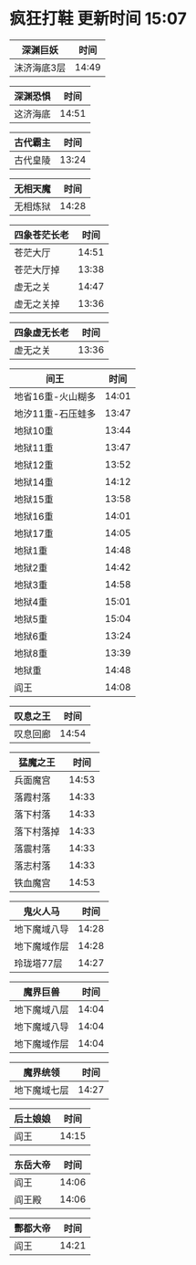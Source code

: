 # 疯狂打鞋 更新时间 15:07

| 深渊巨妖   | 时间    |
|--------|-------|
| 沫济海底3层 | 14:49 |

| 深渊恐惧   | 时间    |
|--------|-------|
| 这济海底 | 14:51 |

| 古代霸主   | 时间    |
|--------|-------|
| 古代皇陵 | 13:24 |

| 无相天魔   | 时间    |
|--------|-------|
| 无相炼狱 | 14:28 |

| 四象苍茫长老   | 时间    |
|--------|-------|
| 苍茫大厅 | 14:51 |
| 苍茫大厅掉 | 13:38 |
| 虚无之关 | 14:47 |
| 虚无之关掉 | 13:36 |

| 四象虚无长老   | 时间    |
|--------|-------|
| 虚无之关 | 13:36 |

| 间王   | 时间    |
|--------|-------|
| 地省16重-火山糊多 | 14:01 |
| 地汐11重-石压蛙多 | 13:47 |
| 地狱10重 | 13:44 |
| 地狱11重 | 13:47 |
| 地狱12重 | 13:52 |
| 地狱14重 | 14:12 |
| 地狱15重 | 13:58 |
| 地狱16重 | 14:01 |
| 地狱17重 | 14:05 |
| 地狱1重 | 14:48 |
| 地狱2重 | 14:42 |
| 地狱3重 | 14:58 |
| 地狱4重 | 15:01 |
| 地狱5重 | 15:04 |
| 地狱6重 | 13:24 |
| 地狱8重 | 13:39 |
| 地狱重 | 14:48 |
| 阎王 | 14:08 |

| 叹息之王   | 时间    |
|--------|-------|
| 叹息回廊 | 14:54 |

| 猛魔之王   | 时间    |
|--------|-------|
| 兵面魔宫 | 14:53 |
| 落霞村落 | 14:33 |
| 落下村落 | 14:33 |
| 落下村落掉 | 14:33 |
| 落震村落 | 14:33 |
| 落志村落 | 14:33 |
| 铁血魔宫 | 14:53 |

| 鬼火人马   | 时间    |
|--------|-------|
| 地下魔域八导 | 14:28 |
| 地下魔域作层 | 14:28 |
| 玲珑塔77层 | 14:27 |

| 魔界巨兽   | 时间    |
|--------|-------|
| 地下魔域八层 | 14:04 |
| 地下魔域八导 | 14:04 |
| 地下魔域作层 | 14:04 |

| 魔界统领   | 时间    |
|--------|-------|
| 地下魔域七层 | 14:27 |

| 后土娘娘   | 时间    |
|--------|-------|
| 阎王 | 14:15 |

| 东岳大帝   | 时间    |
|--------|-------|
| 阎王 | 14:06 |
| 阎王殿 | 14:06 |

| 酆都大帝   | 时间    |
|--------|-------|
| 阎王 | 14:21 |